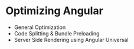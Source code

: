 # Optimizing Angular

- General Optimization
- Code Splitting & Bundle Preloading
- Server Side Rendering using Angular Universal
